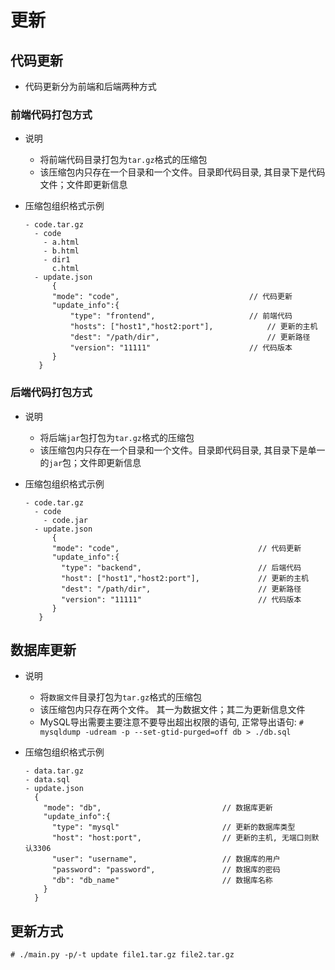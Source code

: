 # 更新

## 代码更新
- 代码更新分为前端和后端两种方式



### 前端代码打包方式

- 说明
  - 将前端代码目录打包为`tar.gz`格式的压缩包
  - 该压缩包内只存在一个目录和一个文件。目录即代码目录, 其目录下是代码文件；文件即更新信息

- 压缩包组织格式示例

  ```
  - code.tar.gz
    - code
      - a.html
      - b.html
      - dir1
        c.html
    - update.json
    	{
      	"mode": "code",				                // 代码更新
      	"update_info":{
            "type": "frontend",			            // 前端代码
            "hosts": ["host1","host2:port"],		    // 更新的主机
            "dest": "/path/dir",			            // 更新路径
            "version": "11111"			  	        // 代码版本
      	}
     }
  ```


### 后端代码打包方式

- 说明

  - 将后端`jar`包打包为`tar.gz`格式的压缩包
  - 该压缩包内只存在一个目录和一个文件。目录即代码目录, 其目录下是单一的`jar`包；文件即更新信息

- 压缩包组织格式示例

  ```
  - code.tar.gz
    - code
      - code.jar
    - update.json
    	{
      	"mode": "code",				                  // 代码更新
      	"update_info":{
      	  "type": "backend",				          // 后端代码
      	  "host": ["host1","host2:port"],		 	  // 更新的主机
          "dest": "/path/dir",			              // 更新路径
          "version": "11111"			  	          // 代码版本
      	}
     }
  ```


## 数据库更新

- 说明

  - 将`数据文件`目录打包为`tar.gz`格式的压缩包
  - 该压缩包内只存在两个文件。 其一为数据文件；其二为更新信息文件
  - MySQL导出需要主要注意不要导出超出权限的语句, 正常导出语句: `# mysqldump -udream -p --set-gtid-purged=off db > ./db.sql`

- 压缩包组织格式示例

	```
  - data.tar.gz
    - data.sql
    - update.json
      {
      	"mode": "db",				            // 数据库更新
      	"update_info":{
      	  "type": "mysql"					    // 更新的数据库类型
      	  "host": "host:port",				    // 更新的主机, 无端口则默认3306
          "user": "username",				    // 数据库的用户
          "password": "password",		        // 数据库的密码
          "db": "db_name"					    // 数据库名称
        }
      }
  ```
  

## 更新方式

```
# ./main.py -p/-t update file1.tar.gz file2.tar.gz
```




